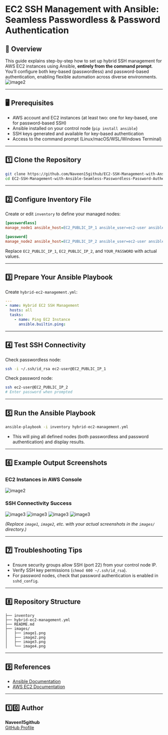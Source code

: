 # EC2 SSH Management with Ansible: Seamless Passwordless & Password Authentication

## 🚀 Overview

This guide explains step-by-step how to set up hybrid SSH management for AWS EC2 instances using Ansible, **entirely from the command prompt**. You’ll configure both key-based (passwordless) and password-based authentication, enabling flexible automation across diverse environments.
![image2](https://github.com/Naveen15github/EC2-SSH-Management-with-Ansible-Seamless-Passwordless-Password-Authentication/blob/cae2baf68d8d7ecf3950d1f17bf35f19e154ea09/ChatGPT%20Image%20Sep%2020%2C%202025%2C%2009_19_37%20PM.png
)

---

## 🖥️ Prerequisites

- AWS account and EC2 instances (at least two: one for key-based, one for password-based SSH)
- Ansible installed on your control node (`pip install ansible`)
- SSH keys generated and available for key-based authentication
- Access to the command prompt (Linux/macOS/WSL/Windows Terminal)

---

## 1️⃣ Clone the Repository

```bash
git clone https://github.com/Naveen15github/EC2-SSH-Management-with-Ansible-Seamless-Passwordless-Password-Authentication.git
cd EC2-SSH-Management-with-Ansible-Seamless-Passwordless-Password-Authentication
```

---

## 2️⃣ Configure Inventory File

Create or edit `inventory` to define your managed nodes:

```ini
[passwordless]
manage_node1 ansible_host=EC2_PUBLIC_IP_1 ansible_user=ec2-user ansible_ssh_private_key_file=~/.ssh/id_rsa

[password]
manage_node2 ansible_host=EC2_PUBLIC_IP_2 ansible_user=ec2-user ansible_ssh_pass=YOUR_PASSWORD
```

Replace `EC2_PUBLIC_IP_1`, `EC2_PUBLIC_IP_2`, and `YOUR_PASSWORD` with actual values.

---

## 3️⃣ Prepare Your Ansible Playbook

Create `hybrid-ec2-management.yml`:

```yaml
---
- name: Hybrid EC2 SSH Management
  hosts: all
  tasks:
    - name: Ping EC2 Instance
      ansible.builtin.ping:
```

---

## 4️⃣ Test SSH Connectivity

Check passwordless node:

```bash
ssh -i ~/.ssh/id_rsa ec2-user@EC2_PUBLIC_IP_1
```

Check password node:

```bash
ssh ec2-user@EC2_PUBLIC_IP_2
# Enter password when prompted
```

---

## 5️⃣ Run the Ansible Playbook

```bash
ansible-playbook -i inventory hybrid-ec2-management.yml
```

- This will ping all defined nodes (both passwordless and password authentication) and display results.

---

## 6️⃣ Example Output Screenshots

### EC2 Instances in AWS Console

![image2](https://github.com/Naveen15github/EC2-SSH-Management-with-Ansible-Seamless-Passwordless-Password-Authentication/blob/cae2baf68d8d7ecf3950d1f17bf35f19e154ea09/Screenshot%202025-09-20%20211636.png)

### SSH Connectivity Success

![image3](https://github.com/Naveen15github/EC2-SSH-Management-with-Ansible-Seamless-Passwordless-Password-Authentication/blob/cae2baf68d8d7ecf3950d1f17bf35f19e154ea09/Screenshot%20(45).png)
![image3](https://github.com/Naveen15github/EC2-SSH-Management-with-Ansible-Seamless-Passwordless-Password-Authentication/blob/cae2baf68d8d7ecf3950d1f17bf35f19e154ea09/Screenshot%20(46).png)
![image3](https://github.com/Naveen15github/EC2-SSH-Management-with-Ansible-Seamless-Passwordless-Password-Authentication/blob/cae2baf68d8d7ecf3950d1f17bf35f19e154ea09/Screenshot%20(47).png)
![image3](https://github.com/Naveen15github/EC2-SSH-Management-with-Ansible-Seamless-Passwordless-Password-Authentication/blob/cae2baf68d8d7ecf3950d1f17bf35f19e154ea09/Screenshot%202025-09-20%20204542.png)

*(Replace `image1`, `image2`, etc. with your actual screenshots in the `images/` directory.)*

---

## 7️⃣ Troubleshooting Tips

- Ensure security groups allow SSH (port 22) from your control node IP.
- Verify SSH key permissions (`chmod 600 ~/.ssh/id_rsa`).
- For password nodes, check that password authentication is enabled in `sshd_config`.

---

## 8️⃣ Repository Structure

```
├── inventory
├── hybrid-ec2-management.yml
├── README.md
├── images/
│   ├── image1.png
│   ├── image2.png
│   ├── image3.png
│   └── image4.png
```

---

## 9️⃣ References

- [Ansible Documentation](https://docs.ansible.com/)
- [AWS EC2 Documentation](https://docs.aws.amazon.com/ec2/)

---

## 1️⃣0️⃣ Author

**Naveen15github**  
[GitHub Profile](https://github.com/Naveen15github)
